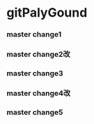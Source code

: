 # gitPalyGound
### master change1
### master change2改
### master change3
### master change4改
### master change5
